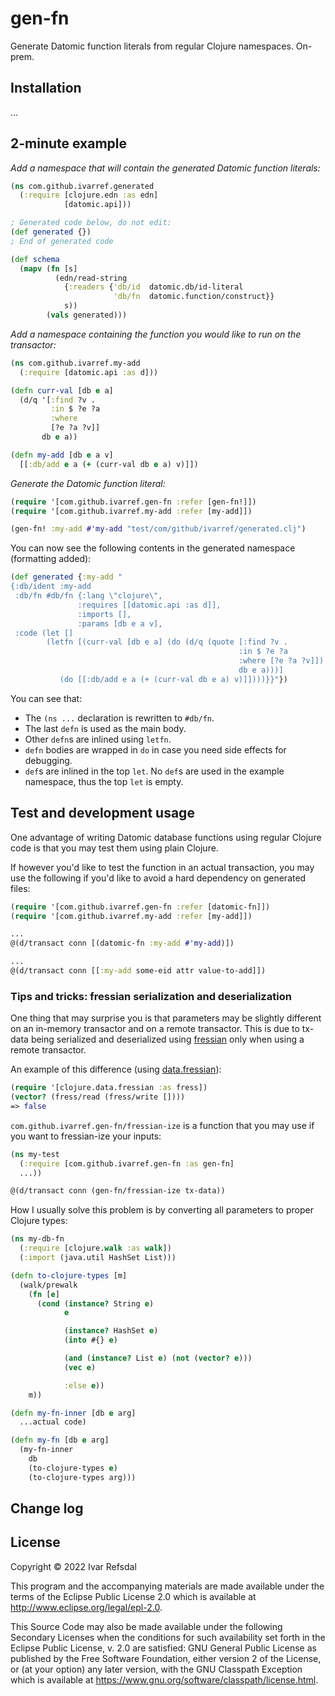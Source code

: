 # gen-fn

Generate Datomic function literals from regular Clojure namespaces. On-prem.

## Installation

...

## 2-minute example

*Add a namespace that will contain the generated Datomic function literals:*

```clojure
(ns com.github.ivarref.generated
  (:require [clojure.edn :as edn]
            [datomic.api]))

; Generated code below, do not edit:
(def generated {})
; End of generated code

(def schema
  (mapv (fn [s]
          (edn/read-string
            {:readers {'db/id  datomic.db/id-literal
                       'db/fn  datomic.function/construct}}
            s))
        (vals generated)))
```

*Add a namespace containing the function you would like to run on the transactor:*
```clojure
(ns com.github.ivarref.my-add
  (:require [datomic.api :as d]))

(defn curr-val [db e a]
  (d/q '[:find ?v .
         :in $ ?e ?a
         :where
         [?e ?a ?v]]
       db e a))

(defn my-add [db e a v]
  [[:db/add e a (+ (curr-val db e a) v)]])
```

*Generate the Datomic function literal:*
 
```clojure
(require '[com.github.ivarref.gen-fn :refer [gen-fn!]])
(require '[com.github.ivarref.my-add :refer [my-add]])

(gen-fn! :my-add #'my-add "test/com/github/ivarref/generated.clj")
```

You can now see the following contents in the generated namespace (formatting added):
```clojure
(def generated {:my-add "
{:db/ident :my-add 
 :db/fn #db/fn {:lang \"clojure\", 
               :requires [[datomic.api :as d]], 
               :imports [], 
               :params [db e a v], 
 :code (let [] 
        (letfn [(curr-val [db e a] (do (d/q (quote [:find ?v . 
                                                   :in $ ?e ?a 
                                                   :where [?e ?a ?v]])
                                                   db e a)))]
           (do [[:db/add e a (+ (curr-val db e a) v)]])))}}"})
```

You can see that:
* The `(ns ...` declaration is rewritten to `#db/fn`.
* The last `defn` is used as the main body.
* Other `defn`s are inlined using `letfn`.
* `defn` bodies are wrapped in `do` in case you need side effects for debugging.
* `def`s are inlined in the top `let`. No `def`s are used in the example namespace, thus the top `let` is empty.

## Test and development usage

One advantage of writing Datomic database functions using regular Clojure
code is that you may test them using plain Clojure.

If however you'd like to test the function in an actual transaction, you may use
the following if you'd like to avoid a hard dependency on generated files:

```clojure
(require '[com.github.ivarref.gen-fn :refer [datomic-fn]])
(require '[com.github.ivarref.my-add :refer [my-add]])

...
@(d/transact conn [(datomic-fn :my-add #'my-add)])

...
@(d/transact conn [[:my-add some-eid attr value-to-add]])
```

### Tips and tricks: fressian serialization and deserialization

One thing that may surprise you is that parameters may be 
slightly different on an in-memory transactor and on a remote transactor.
This is due to tx-data being serialized and deserialized using
[fressian](https://github.com/Datomic/fressian) only when using
a remote transactor.

An example of this difference (using [data.fressian](https://github.com/clojure/data.fressian)):
```clojure
(require '[clojure.data.fressian :as fress])
(vector? (fress/read (fress/write [])))
=> false
```

`com.github.ivarref.gen-fn/fressian-ize` is a function that
you may use if you want to fressian-ize your inputs:

```clojure
(ns my-test
  (:require [com.github.ivarref.gen-fn :as gen-fn]
  ...))

@(d/transact conn (gen-fn/fressian-ize tx-data))
```

How I usually solve this problem is by converting all parameters
to proper Clojure types:

```clojure
(ns my-db-fn
  (:require [clojure.walk :as walk])
  (:import (java.util HashSet List)))

(defn to-clojure-types [m]
  (walk/prewalk
    (fn [e]
      (cond (instance? String e)
            e

            (instance? HashSet e)
            (into #{} e)

            (and (instance? List e) (not (vector? e)))
            (vec e)

            :else e))
    m))

(defn my-fn-inner [db e arg]
  ...actual code)

(defn my-fn [db e arg]
  (my-fn-inner
    db
    (to-clojure-types e)
    (to-clojure-types arg)))
```

## Change log

## License

Copyright © 2022 Ivar Refsdal

This program and the accompanying materials are made available under the
terms of the Eclipse Public License 2.0 which is available at
http://www.eclipse.org/legal/epl-2.0.

This Source Code may also be made available under the following Secondary
Licenses when the conditions for such availability set forth in the Eclipse
Public License, v. 2.0 are satisfied: GNU General Public License as published by
the Free Software Foundation, either version 2 of the License, or (at your
option) any later version, with the GNU Classpath Exception which is available
at https://www.gnu.org/software/classpath/license.html.
